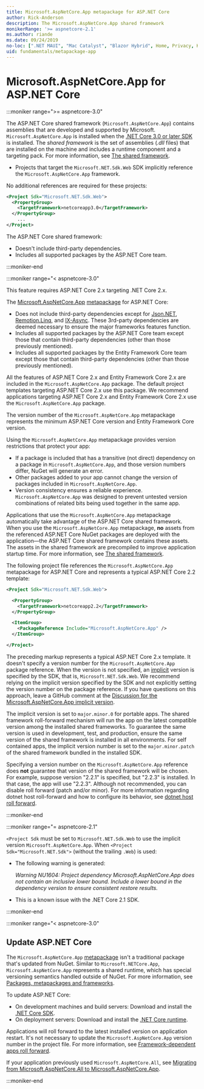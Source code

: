 ```yaml
---
title: Microsoft.AspNetCore.App metapackage for ASP.NET Core
author: Rick-Anderson
description: The Microsoft.AspNetCore.App shared framework
monikerRange: '>= aspnetcore-2.1'
ms.author: riande
ms.date: 09/24/2019
no-loc: [".NET MAUI", "Mac Catalyst", "Blazor Hybrid", Home, Privacy, Kestrel, appsettings.json, "ASP.NET Core Identity", cookie, Cookie, Blazor, "Blazor Server", "Blazor WebAssembly", "Identity", "Let's Encrypt", Razor, SignalR]
uid: fundamentals/metapackage-app
---
```

# Microsoft.AspNetCore.App for ASP.NET Core

:::moniker range=">= aspnetcore-3.0"

 The ASP.NET Core shared framework (`Microsoft.AspNetCore.App`) contains assemblies that are developed and supported by Microsoft. `Microsoft.AspNetCore.App` is installed when the [.NET Core 3.0 or later SDK](https://dotnet.microsoft.com/download/dotnet-core/3.0) is installed. The *shared framework* is the set of assemblies (*.dll* files) that are installed on the machine and includes a runtime component and a targeting pack. For more information, see [The shared framework](https://natemcmaster.com/blog/2018/08/29/netcore-primitives-2/).

* Projects that target the `Microsoft.NET.Sdk.Web` SDK implicitly reference the `Microsoft.AspNetCore.App` framework.

No additional references are required for these projects:

```xml
<Project Sdk="Microsoft.NET.Sdk.Web">
  <PropertyGroup>
    <TargetFramework>netcoreapp3.0</TargetFramework>
  </PropertyGroup>
    ...
</Project>
```

The ASP.NET Core shared framework:

* Doesn't include third-party dependencies.
* Includes all supported packages by the ASP.NET Core team.

:::moniker-end

:::moniker range="< aspnetcore-3.0"

This feature requires ASP.NET Core 2.x targeting .NET Core 2.x.

The [Microsoft.AspNetCore.App](https://www.nuget.org/packages/Microsoft.AspNetCore.App) [metapackage](/dotnet/core/packages#metapackages) for ASP.NET Core:

* Does not include third-party dependencies except for [Json.NET](https://www.nuget.org/packages/Newtonsoft.Json/), [Remotion.Linq](https://www.nuget.org/packages/Remotion.Linq/), and [IX-Async](https://www.nuget.org/packages/System.Interactive.Async/). These 3rd-party dependencies are deemed necessary to ensure the major frameworks features function.
* Includes all supported packages by the ASP.NET Core team except those that contain third-party dependencies (other than those previously mentioned).
* Includes all supported packages by the Entity Framework Core team except those that contain third-party dependencies (other than those previously mentioned).

All the features of ASP.NET Core 2.x and Entity Framework Core 2.x are included in the `Microsoft.AspNetCore.App` package. The default project templates targeting ASP.NET Core 2.x use this package. We recommend applications targeting ASP.NET Core 2.x and Entity Framework Core 2.x use the `Microsoft.AspNetCore.App` package.

The version number of the `Microsoft.AspNetCore.App` metapackage represents the minimum ASP.NET Core version and Entity Framework Core version.

Using the `Microsoft.AspNetCore.App` metapackage provides version restrictions that protect your app:

* If a package is included that has a transitive (not direct) dependency on a package in `Microsoft.AspNetCore.App`, and those version numbers differ, NuGet will generate an error.
* Other packages added to your app cannot change the version of packages included in `Microsoft.AspNetCore.App`.
* Version consistency ensures a reliable experience. `Microsoft.AspNetCore.App` was designed to prevent untested version combinations of related bits being used together in the same app.

Applications that use the `Microsoft.AspNetCore.App` metapackage automatically take advantage of the ASP.NET Core shared framework. When you use the `Microsoft.AspNetCore.App` metapackage, **no** assets from the referenced ASP.NET Core NuGet packages are deployed with the application&mdash;the ASP.NET Core shared framework contains these assets. The assets in the shared framework are precompiled to improve application startup time. For more information, see [The shared framework](https://natemcmaster.com/blog/2018/08/29/netcore-primitives-2/).

The following project file references the `Microsoft.AspNetCore.App` metapackage for ASP.NET Core and represents a typical ASP.NET Core 2.2 template:

```xml
<Project Sdk="Microsoft.NET.Sdk.Web">

  <PropertyGroup>
    <TargetFramework>netcoreapp2.2</TargetFramework>
  </PropertyGroup>

  <ItemGroup>
    <PackageReference Include="Microsoft.AspNetCore.App" />
  </ItemGroup>

</Project>
```

The preceding markup represents a typical ASP.NET Core 2.x template. It doesn't specify a version number for the `Microsoft.AspNetCore.App` package reference. When the version is not specified, an [implicit](https://github.com/dotnet/core/blob/main/release-notes/1.0/sdk/1.0-rc3-implicit-package-refs.md) version is specified by the SDK, that is, `Microsoft.NET.Sdk.Web`. We recommend relying on the implicit version specified by the SDK and not explicitly setting the version number on the package reference. If you have questions on this approach, leave a GitHub comment at the [Discussion for the Microsoft.AspNetCore.App implicit version](https://github.com/dotnet/AspNetCore.Docs/issues/6430).

The implicit version is set to `major.minor.0` for portable apps. The shared framework roll-forward mechanism will run the app on the latest compatible version among the installed shared frameworks. To guarantee the same version is used in development, test, and production, ensure the same version of the shared framework is installed in all environments. For self contained apps, the implicit version number is set to the `major.minor.patch` of the shared framework bundled in the installed SDK.

Specifying a version number on the `Microsoft.AspNetCore.App` reference does **not** guarantee that version of the shared framework will be chosen. For example, suppose version "2.2.1" is specified, but "2.2.3" is installed. In that case, the app will use "2.2.3". Although not recommended, you can disable roll forward (patch and/or minor). For more information regarding dotnet host roll-forward and how to configure its behavior, see [dotnet host roll forward](https://github.com/dotnet/core-setup/blob/master/Documentation/design-docs/roll-forward-on-no-candidate-fx.md).

:::moniker-end

:::moniker range="= aspnetcore-2.1"

`<Project Sdk` must be set to `Microsoft.NET.Sdk.Web` to use the implicit version `Microsoft.AspNetCore.App`. When `<Project Sdk="Microsoft.NET.Sdk">` (without the trailing `.Web`) is used:

* The following warning is generated:

  *Warning NU1604: Project dependency Microsoft.AspNetCore.App does not contain an inclusive lower bound. Include a lower bound in the dependency version to ensure consistent restore results.*

* This is a known issue with the .NET Core 2.1 SDK.

:::moniker-end

:::moniker range="< aspnetcore-3.0"

<a name="update"></a>

## Update ASP.NET Core

The `Microsoft.AspNetCore.App` [metapackage](/dotnet/core/packages#metapackages) isn't a traditional package that's updated from NuGet. Similar to `Microsoft.NETCore.App`, `Microsoft.AspNetCore.App` represents a shared runtime, which has special versioning semantics handled outside of NuGet. For more information, see [Packages, metapackages and frameworks](/dotnet/core/packages).

To update ASP.NET Core:

* On development machines and build servers: Download and install the [.NET Core SDK](https://dotnet.microsoft.com/download).
* On deployment servers: Download and install the [.NET Core runtime](https://dotnet.microsoft.com/download).

 Applications will roll forward to the latest installed version on application restart. It's not necessary to update the `Microsoft.AspNetCore.App` version number in the project file. For more information, see [Framework-dependent apps roll forward](/dotnet/core/versions/selection#framework-dependent-apps-roll-forward).

If your application previously used `Microsoft.AspNetCore.All`, see [Migrating from Microsoft.AspNetCore.All to Microsoft.AspNetCore.App](xref:fundamentals/metapackage#migrate).

:::moniker-end
